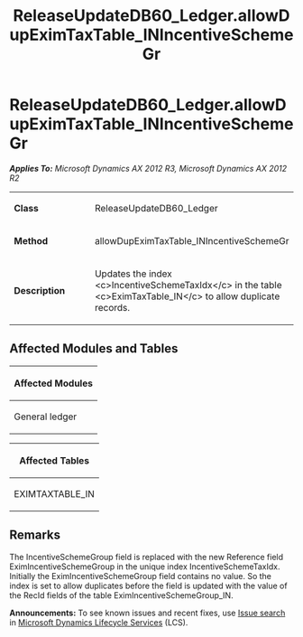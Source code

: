 ﻿---
title: ReleaseUpdateDB60_Ledger.allowDupEximTaxTable_INIncentiveSchemeGr
TOCTitle: ReleaseUpdateDB60_Ledger.allowDupEximTaxTable_INIncentiveSchemeGr
ms:assetid: c9ba299e-3b49-e771-2b66-8809e0cdbbb1
ms:mtpsurl: https://msdn.microsoft.com/en-us/library/JJ719631(v=AX.60)
ms:contentKeyID: 49711197
ms.date: 05/18/2015
mtps_version: v=AX.60
---

# ReleaseUpdateDB60\_Ledger.allowDupEximTaxTable\_INIncentiveSchemeGr 


_**Applies To:** Microsoft Dynamics AX 2012 R3, Microsoft Dynamics AX 2012 R2_

<table>
<colgroup>
<col style="width: 50%" />
<col style="width: 50%" />
</colgroup>
<tbody>
<tr class="odd">
<td><p><strong>Class</strong></p></td>
<td><p>ReleaseUpdateDB60_Ledger</p></td>
</tr>
<tr class="even">
<td><p><strong>Method</strong></p></td>
<td><p>allowDupEximTaxTable_INIncentiveSchemeGr</p></td>
</tr>
<tr class="odd">
<td><p><strong>Description</strong></p></td>
<td><p>Updates the index &lt;c&gt;IncentiveSchemeTaxIdx&lt;/c&gt; in the table &lt;c&gt;EximTaxTable_IN&lt;/c&gt; to allow duplicate records.</p></td>
</tr>
</tbody>
</table>


## Affected Modules and Tables

<table>
<colgroup>
<col style="width: 100%" />
</colgroup>
<thead>
<tr class="header">
<th><p>Affected Modules</p></th>
</tr>
</thead>
<tbody>
<tr class="odd">
<td><p>General ledger</p></td>
</tr>
</tbody>
</table>


<table>
<colgroup>
<col style="width: 100%" />
</colgroup>
<thead>
<tr class="header">
<th><p>Affected Tables</p></th>
</tr>
</thead>
<tbody>
<tr class="odd">
<td><p>EXIMTAXTABLE_IN</p></td>
</tr>
</tbody>
</table>


## Remarks

The IncentiveSchemeGroup field is replaced with the new Reference field EximIncentiveSchemeGroup in the unique index IncentiveSchemeTaxIdx. Initially the EximIncentiveSchemeGroup field contains no value. So the index is set to allow duplicates before the field is updated with the value of the RecId fields of the table EximIncentiveSchemeGroup\_IN.

  
**Announcements:** To see known issues and recent fixes, use [Issue search](http://go.microsoft.com/fwlink/?linkid=389258) in [Microsoft Dynamics Lifecycle Services](http://go.microsoft.com/fwlink/?linkid=306505) (LCS).

